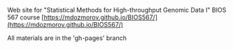 Web site for "Statistical Methods for High-throughput Genomic Data I" BIOS 567 course [https://mdozmorov.github.io/BIOS567/](https://mdozmorov.github.io/BIOS567/)

All materials are in the 'gh-pages' branch

